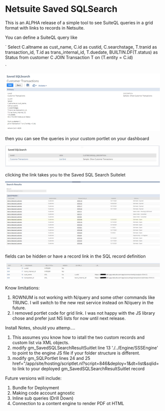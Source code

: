 # Netsuite Saved SQLSearch


This is an ALPHA release of a simple tool to see SuiteQL queries in a grid format with links to records in Netsuite.

You can define a SuiteQL query like

`
Select 
	C.altname as cust_name, 
	C.id as custid, 
	C.searchstage, 
	T.tranid as transaction_id, 
	T.id as trans_internal_id, 
	T.duedate,
	BUILTIN.DF(T.status) as Status
from customer C
	JOIN Transaction T on (T.entity = C.id)

`

![Sample Query Definition](SampleQueryDef.jpg)

then you can see the queries in your custom portlet on your dashboard

![Sample Portlet](SamplePortlet.jpg)

clicking the link takes you to the Saved SQL Search Suitelet

![Sample Results](SampleQueryResults.jpg)

fields can be hidden or have a record link in the SQL record definition

![Sample Field Defs](SampleFieldDefs.jpg)






Know limitations:
1. ROWNUM is not working with N/query and some other commands like TRUNC. I will switch to the new rest service instead on N/query in the future.
2. I removed portlet code for grid link. I was not happy with the JS library chose and prefer just NS lists for now until next release.

Install Notes, should you attemp....
1. This assumes you know how to istall the two custom records and custom list via XML objects.
2. modify gm_SavedSQLSearchResultSuitlet line 13 './../Engine/SSSEngine' to point to the engine JS file if your folder structure is different.
3. modify gm_SQLPortlet lines 24 and 25 href="/app/site/hosting/scriptlet.nl?script=846&deploy=1&dt=list&sqlid= to link to your deployed gm_SavedSQLSearchResultSuitlet record



Future versions will include:
1. Bundle for Deployment
2. Making code account agnostic
3. Inline sub queries (Drill Down)
4. Connection to a content engine to render PDF ot HTML


